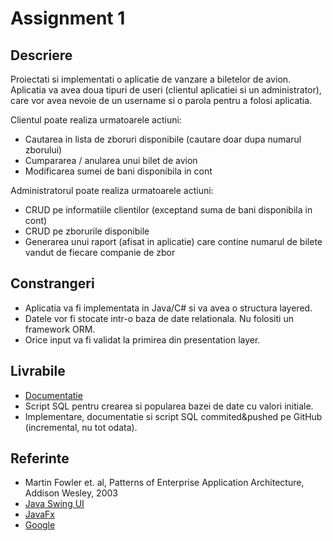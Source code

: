 # Assignment 1

## Descriere
Proiectati si implementati o aplicatie de vanzare a biletelor de avion. Aplicatia va avea doua tipuri de useri (clientul aplicatiei si un administrator), care vor avea nevoie de un username si o parola pentru a folosi aplicatia.

Clientul poate realiza urmatoarele actiuni:
- Cautarea in lista de zboruri disponibile (cautare doar dupa numarul zborului)
- Cumpararea / anularea unui bilet de avion
- Modificarea sumei de bani disponibila in cont

Administratorul poate realiza urmatoarele actiuni:
- CRUD pe informatiile clientilor (exceptand suma de bani disponibila in cont)
- CRUD pe zborurile disponibile
- Generarea unui raport (afisat in aplicatie) care contine numarul de bilete vandut de fiecare companie de zbor

## Constrangeri
- Aplicatia va fi implementata in Java/C# si va avea o structura layered.
- Datele vor fi stocate intr-o baza de date relationala. Nu folositi un framework ORM.
- Orice input va fi validat la primirea din presentation layer.

## Livrabile
- [Documentatie](./Assignment_Analysis_and_Design_Document.docx)
- Script SQL pentru crearea si popularea bazei de date cu valori initiale.
- Implementare, documentatie si script SQL commited&pushed pe GitHub (incremental, nu tot odata).

## Referinte
- Martin Fowler et. al, Patterns of Enterprise Application Architecture, Addison Wesley, 2003
- [Java Swing UI](https://docs.oracle.com/javase/tutorial/uiswing/)
- [JavaFx](https://docs.oracle.com/javase/8/javafx/get-started-tutorial/index.html)
- [Google](https://duckduckgo.com/)